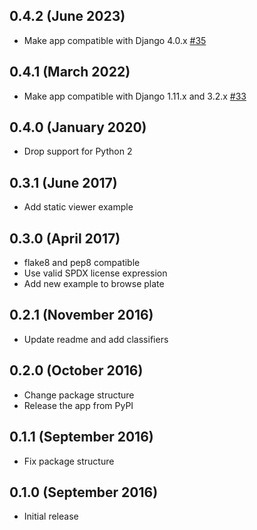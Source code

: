 0.4.2 (June 2023)
-----------------

- Make app compatible with Django 4.0.x [#35](https://github.com/ome/omero-webtest/pull/35)

0.4.1 (March 2022)
------------------

- Make app compatible with Django 1.11.x and 3.2.x [#33](https://github.com/ome/omero-webtest/pull/33)

0.4.0 (January 2020)
--------------------

- Drop support for Python 2

0.3.1 (June 2017)
------------------

- Add static viewer example

0.3.0 (April 2017)
------------------

- flake8 and pep8 compatible
- Use valid SPDX license expression
- Add new example to browse plate

0.2.1 (November 2016)
---------------------

- Update readme and add classifiers

0.2.0 (October 2016)
--------------------

- Change package structure
- Release the app from PyPI

0.1.1 (September 2016)
----------------------

- Fix package structure

0.1.0 (September 2016)
----------------------

- Initial release
